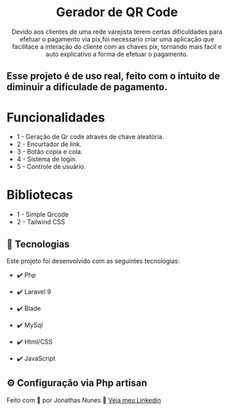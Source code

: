<h1 align="center"> Gerador de QR Code</h1>

<p align="center">Devido aos clientes de uma rede varejista terem certas dificuldades para efetuar o pagamento via pix,foi necessario criar uma aplicação que facilitace a interação do cliente com as chaves pix, tornando mais facil e auto explicativo a forma de efetuar o pagamento.</p>


## Esse projeto é de uso real, feito com o intuito de diminuir a dificulade de pagamento.


# Funcionalidades

 - 1 - Geração de Qr code através de chave aleatória.
 - 2 - Encurtador de link.
 - 3 - Botão copia e cola.
 - 4 - Sistema de login.
 - 5 - Controle de usuário.

# Bibliotecas

  - 1 - Simple Qrcode
  - 2 - Tailwind CSS

## 🚀 Tecnologias

Este projeto foi desenvolvido com as seguintes tecnologias:


- ✔️ Php

- ✔️ Laravel 9

- ✔️ Blade

- ✔️ MySql

- ✔️ Html/CSS

- ✔️ JavaScript


## ⚙ Configuração via Php artisan


Feito com 💜 por Jonathas Nunes 👋 [Veja meu Linkedin](https://www.linkedin.com/in/jonathasnunes-developer/)
<br>
